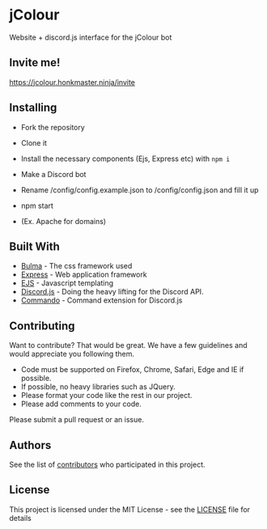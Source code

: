 # jColour

Website + discord.js interface for the jColour bot

## Invite me!

https://jcolour.honkmaster.ninja/invite

## Installing

* Fork the repository
* Clone it
* Install the necessary components (Ejs, Express etc) with `npm i`
* Make a Discord bot
* Rename /config/config.example.json to /config/config.json and fill it up
* npm start

* (Ex. Apache for domains)


## Built With

* [Bulma](https://bulma.io) - The css framework used
* [Express](https://expressjs.com/) - Web application framework
* [EJS](http://ejs.co/) - Javascript templating
* [Discord.js](https://discord.js.org) - Doing the heavy lifting for the Discord API.
* [Commando](https://github.com/discordjs/Commando) - Command extension for Discord.js

## Contributing

Want to contribute? That would be great.
We have a few guidelines and would appreciate you following them.

* Code must be supported on Firefox, Chrome, Safari, Edge and IE if possible.
* If possible, no heavy libraries such as JQuery.
* Please format your code like the rest in our project.
* Please add comments to your code.


Please submit a pull request or an issue.

## Authors

See the list of [contributors](https://github.com/jaakkorepo/jColour/contributors) who participated in this project.

## License

This project is licensed under the MIT License - see the [LICENSE](LICENSE) file for details
